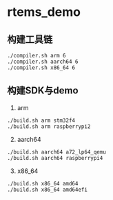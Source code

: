 # rtems_demo


## 构建工具链

```shell
./compiler.sh arm 6
./compiler.sh aarch64 6
./compiler.sh x86_64 6
```

## 构建SDK与demo

1. arm

```shell
./build.sh arm stm32f4
./build.sh arm raspberrypi2
```

2. aarch64

```shell
./build.sh aarch64 a72_lp64_qemu
./build.sh aarch64 raspberrypi4
```

3. x86_64

```shell
./build.sh x86_64 amd64
./build.sh x86_64 amd64efi
```
